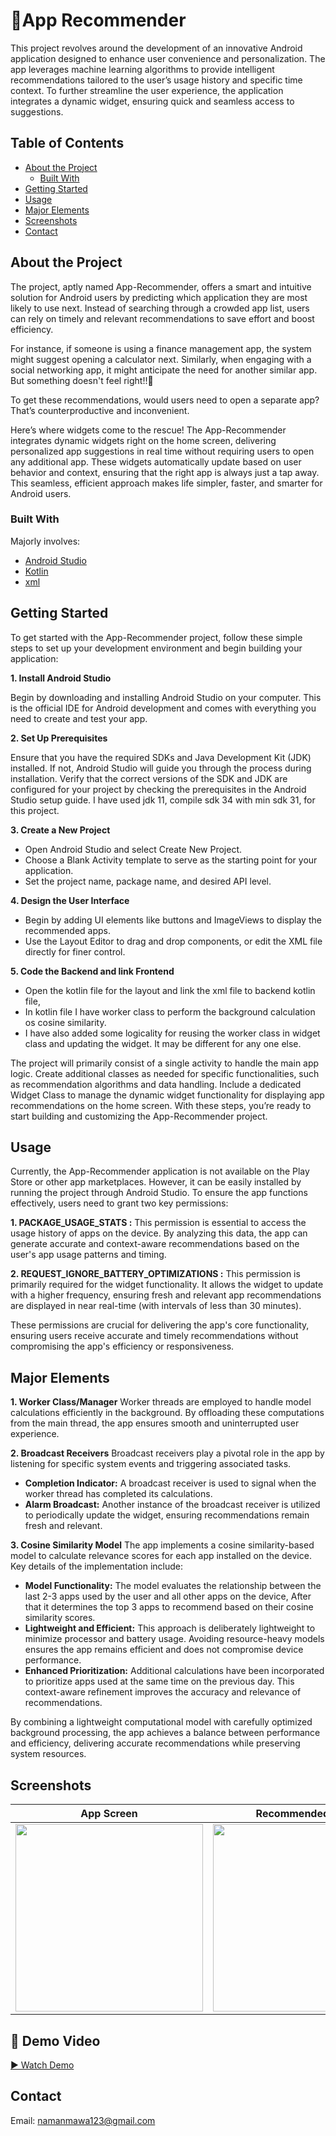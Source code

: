 # 📱App Recommender

This project revolves around the development of an innovative Android application designed to enhance user convenience and personalization. The app leverages machine learning algorithms to provide intelligent recommendations tailored to the user’s usage history and specific time context. To further streamline the user experience, the application integrates a dynamic widget, ensuring quick and seamless access to suggestions.

## Table of Contents

- [About the Project](#about-the-project)
  - [Built With](#built-with)
- [Getting Started](#getting-started)
- [Usage](#usage)
- [Major Elements](#major-elements)
- [Screenshots](#screenshots)
- [Contact](#contact)

## About the Project

The project, aptly named App-Recommender, offers a smart and intuitive solution for Android users by predicting which application they are most likely to use next. Instead of searching through a crowded app list, users can rely on timely and relevant recommendations to save effort and boost efficiency.

For instance, if someone is using a finance management app, the system might suggest opening a calculator next. Similarly, when engaging with a social networking app, it might anticipate the need for another similar app. But something doesn't feel right!!🤔

To get these recommendations, would users need to open a separate app? That’s counterproductive and inconvenient.

Here’s where widgets come to the rescue! The App-Recommender integrates dynamic widgets right on the home screen, delivering personalized app suggestions in real time without requiring users to open any additional app. These widgets automatically update based on user behavior and context, ensuring that the right app is always just a tap away. This seamless, efficient approach makes life simpler, faster, and smarter for Android users.


### Built With
Majorly involves:
- [Android Studio](https://developer.android.com/studio/)
- [Kotlin](https://kotlinlang.org/)
- [xml](https://developer.android.com/guide/topics/resources/layout-resource) 

## Getting Started
To get started with the App-Recommender project, follow these simple steps to set up your development environment and begin building your application:

**1. Install Android Studio**

   Begin by downloading and installing Android Studio on your computer. This is the official IDE for Android development and comes with everything you need to create and     test your app.

**2. Set Up Prerequisites**
   
  Ensure that you have the required SDKs and Java Development Kit (JDK) installed. If not, Android Studio will guide you through the process during installation. Verify that the correct versions of the SDK and JDK are configured for your project by checking the prerequisites in the Android Studio setup guide. I have used jdk 11, compile sdk 34 with min sdk 31, for this project.

**3. Create a New Project**

  - Open Android Studio and select Create New Project.
  - Choose a Blank Activity template to serve as the starting point for your application.
  - Set the project name, package name, and desired API level.

**4. Design the User Interface**
- Begin by adding UI elements like buttons and ImageViews to display the recommended apps.
- Use the Layout Editor to drag and drop components, or edit the XML file directly for finer control.

**5. Code the Backend and link Frontend**
  - Open the kotlin file for the layout and link the xml file to backend kotlin file,
  - In kotlin file I have worker class to perform the background calculation os cosine similarity.
  - I have also added some logicality for reusing the worker class in widget class and updating the widget. It may be different for any one else.

The project will primarily consist of a single activity to handle the main app logic.
Create additional classes as needed for specific functionalities, such as recommendation algorithms and data handling.
Include a dedicated Widget Class to manage the dynamic widget functionality for displaying app recommendations on the home screen.
With these steps, you’re ready to start building and customizing the App-Recommender project.

## Usage

Currently, the App-Recommender application is not available on the Play Store or other app marketplaces. However, it can be easily installed by running the project through Android Studio. To ensure the app functions effectively, users need to grant two key permissions:

**1. PACKAGE_USAGE_STATS :**
This permission is essential to access the usage history of apps on the device. By analyzing this data, the app can generate accurate and context-aware recommendations based on the user's app usage patterns and timing.

**2. REQUEST_IGNORE_BATTERY_OPTIMIZATIONS :**
This permission is primarily required for the widget functionality. It allows the widget to update with a higher frequency, ensuring fresh and relevant app recommendations are displayed in near real-time (with intervals of less than 30 minutes).

These permissions are crucial for delivering the app's core functionality, ensuring users receive accurate and timely recommendations without compromising the app's efficiency or responsiveness.

## Major Elements

**1. Worker Class/Manager**
Worker threads are employed to handle model calculations efficiently in the background. By offloading these computations from the main thread, the app ensures smooth and uninterrupted user experience.

**2. Broadcast Receivers**
Broadcast receivers play a pivotal role in the app by listening for specific system events and triggering associated tasks.

- **Completion Indicator:** A broadcast receiver is used to signal when the worker thread has completed its calculations.
- **Alarm Broadcast:** Another instance of the broadcast receiver is utilized to periodically update the widget, ensuring recommendations remain fresh and relevant.
  
**3. Cosine Similarity Model**
The app implements a cosine similarity-based model to calculate relevance scores for each app installed on the device. Key details of the implementation include:

- **Model Functionality:** The model evaluates the relationship between the last 2-3 apps used by the user and all other apps on the device,  After that it determines the top 3 apps to recommend based on their cosine similarity scores.
- **Lightweight and Efficient:** This approach is deliberately lightweight to minimize processor and battery usage. Avoiding resource-heavy models ensures the app remains efficient and does not compromise device performance.
- **Enhanced Prioritization:** Additional calculations have been incorporated to prioritize apps used at the same time on the previous day. This context-aware refinement improves the accuracy and relevance of recommendations.
  
By combining a lightweight computational model with carefully optimized background processing, the app achieves a balance between performance and efficiency, delivering accurate recommendations while preserving system resources.

## Screenshots
  | **App Screen** | **Recommended Apps** | **Screen with Widget**| 
  | ------------ | ----------------|  ----------------| 
  | <img src="https://github.com/user-attachments/assets/e333b36a-5456-4a09-a6ba-e8340984938a" width="300"> | <img src="https://github.com/user-attachments/assets/c7ac0995-c3d4-4a08-ad8c-22b748ce48f8" width="300"> | <img src="https://github.com/user-attachments/assets/1ebdcdcb-b922-466d-964f-e498501fa0a7" width="300" > |

## 🎥 Demo Video
[▶ Watch Demo](https://github.com/user-attachments/assets/80fd6ca4-7d35-4fa6-af0a-44b16924feab)

## Contact
  Email: namanmawa123@gmail.com
